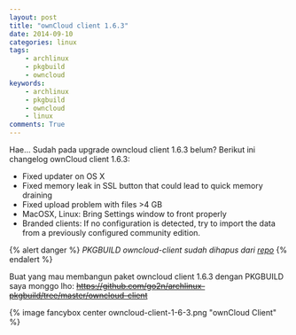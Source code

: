 ```yaml
---
layout: post
title: "ownCloud client 1.6.3"
date: 2014-09-10
categories: linux
tags:
    - archlinux
    - pkgbuild
    - owncloud
keywords:
    - archlinux
    - pkgbuild
    - owncloud
    - linux
comments: True
---
```


Hae... Sudah pada upgrade owncloud client 1.6.3 belum? Berikut ini changelog ownCloud client 1.6.3:<!--more-->

* Fixed updater on OS X
* Fixed memory leak in SSL button that could lead to quick memory draining
* Fixed upload problem with files >4 GB
* MacOSX, Linux: Bring Settings window to front properly
* Branded clients: If no configuration is detected, try to import the data from a previously configured community edition.

{% alert danger %}
_PKGBUILD owncloud-client sudah dihapus dari [repo](https://github.com/go2n/archlinux-pkgbuild)_
{% endalert %}

Buat yang mau membangun paket owncloud client 1.6.3 dengan PKGBUILD saya monggo lho: ~~https://github.com/go2n/archlinux-pkgbuild/tree/master/owncloud-client~~

{% image fancybox center owncloud-client-1-6-3.png "ownCloud Client" %}
